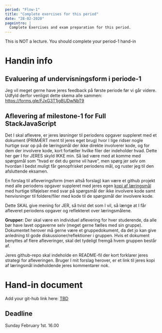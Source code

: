 ```yaml
---
period: "Flow-1"
title: "Complete exercises for this period"
date: "28-02-2020"
pageintro: |
  Complete Exercises and exam preparation for this period.
---
```


This is NOT a lecture. You should complete your period-1 hand-in



# Handin info

## Evaluering af undervisningsform i periode-1 
Jeg vil meget gerne have jeres feedback på første periode før vi går videre. Udfyld derfor venligst dette skema alle sammen:
https://forms.gle/FJxG3T1jgBUDwNbT9


## Aflevering af milestone-1 for Full StackJavaScript

Det I skal aflevere, er jeres løsninger til periodens opgaver suppleret med et dokument (PRIMÆRT ment til jeres eget brug) hvor I lige ridser nogle hurtige svar op på de læringsmål der ikke direkte involverer kode, og for dem der involvere kode, kort fortæller hvilke filer der indeholder hvad.
Dette her gør I for JERES skyld IKKE min. Så lad være med at komme med spørgsmål som ”hvad er det du gerne vil have”, men spørg jer selv om hvordan I bedst muligt får genopfrisket periodens mål, og ruster jeg til den afsluttende eksamen.

En forslag til afleveringsform (men altså forslag) kan være et github projekt med alle periodens opgaver suppleret med jeres egen [kopi af læringsmål](https://docs.google.com/document/d/1JQpBvRvFd-qMMV7srqNdYZ6GIYiBjOyxkWIuCJSk2Ec/edit) med hurtige tilføjelser med svar på spørgsmål der ikke involvere kode samt henvisninger til foldere/filer med kode til de spørgsmål der involvere kode.

Dette SKAL give mening for JER, så tvist det som I vil, så længe at I får afleveret periodens opgaver og reflekteret over læringsmålene.

**Grupper:** Der skal være en individuel aflevering for hver studerende, da alle bør have lavet opgaverne selv (meget gerne fælles med sin gruppe). Dokumentet herover må gerne være et gruppedokument, da det jo kan give anledning til gode diskussioner/reflektioner i gruppen. Hvis et dokument benyttes af flere afleveringer, skal det tydeligt fremgå hvem gruppen består af.

Jeres github-repo skal indeholde en README-fil der kort forklarer jeres strategi for afleveringen. Bruger I mit forslag herover, er et link til jeres kopi af læringsmål indeholdende jeres kommentarer nok.

# Hand-in document
Add your git-hub link here: [TBD](#)

## Deadline

Sunday February 1st. 16.00
